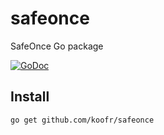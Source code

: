 # safeonce

SafeOnce Go package

[![GoDoc](https://godoc.org/github.com/koofr/safeonce?status.png)](https://godoc.org/github.com/koofr/safeonce)

## Install

    go get github.com/koofr/safeonce
